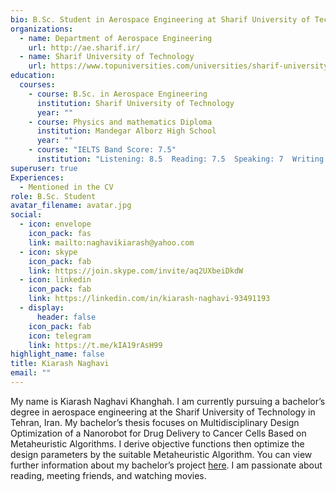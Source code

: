 ```yaml
---
bio: B.Sc. Student in Aerospace Engineering at Sharif University of Technology
organizations:
  - name: Department of Aerospace Engineering
    url: http://ae.sharif.ir/
  - name: Sharif University of Technology
    url: https://www.topuniversities.com/universities/sharif-university-technology
education:
  courses:
    - course: B.Sc. in Aerospace Engineering
      institution: Sharif University of Technology
      year: ""
    - course: Physics and mathematics Diploma
      institution: Mandegar Alborz High School
      year: ""
    - course: "IELTS Band Score: 7.5"
      institution: "Listening: 8.5  Reading: 7.5  Speaking: 7  Writing: 7"
superuser: true
Experiences:
  - Mentioned in the CV
role: B.Sc. Student
avatar_filename: avatar.jpg
social:
  - icon: envelope
    icon_pack: fas
    link: mailto:naghavikiarash@yahoo.com
  - icon: skype
    icon_pack: fab
    link: https://join.skype.com/invite/aq2UXbeiDkdW
  - icon: linkedin
    icon_pack: fab
    link: https://linkedin.com/in/kiarash-naghavi-93491193
  - display:
      header: false
    icon_pack: fab
    icon: telegram
    link: https://t.me/kIA19rAsH99
highlight_name: false
title: Kiarash Naghavi
email: ""
---
```

My name is Kiarash Naghavi Khanghah. I am currently pursuing a bachelor’s degree in aerospace engineering at the Sharif University of Technology in Tehran, Iran. My bachelor’s thesis focuses on Multidisciplinary Design Optimization of a Nanorobot for Drug Delivery to Cancer Cells Based on Metaheuristic Algorithms. I derive objective functions then optimize the design parameters by the suitable Metaheuristic Algorithm. You can view further information about my bachelor’s project [here](https://kiarash-naghavi.netlify.app/project/multidisciplinary-design-optimization-of-a-nanorobot-for-drug-delivery-to-cancer-cells-based-on-genetic-algorithms/). I am passionate about reading, meeting friends, and watching movies.